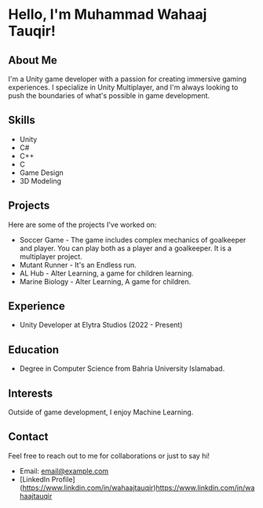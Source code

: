 # Hello, I'm Muhammad Wahaaj Tauqir!

## About Me
I'm a Unity game developer with a passion for creating immersive gaming experiences. I specialize in Unity Multiplayer, and I'm always looking to push the boundaries of what's possible in game development.

## Skills
- Unity
- C#
- C++
- C
- Game Design
- 3D Modeling

## Projects
Here are some of the projects I've worked on:
- Soccer Game - The game includes complex mechanics of goalkeeper and player. You can play both as a player and a goalkeeper. It is a multiplayer project.
- Mutant Runner - It's an Endless run.
- AL Hub - Alter Learning, a game for children learning.
- Marine Biology - Alter Learning, A game for children.

## Experience
- Unity Developer at Elytra Studios (2022 - Present)

## Education
- Degree in Computer Science from Bahria University Islamabad.

## Interests
Outside of game development, I enjoy Machine Learning.

## Contact
Feel free to reach out to me for collaborations or just to say hi!
- Email: email@example.com
- [LinkedIn Profile] (https://www.linkdin.com/in/wahaajtauqir)https://www.linkdin.com/in/wahaajtauqir
